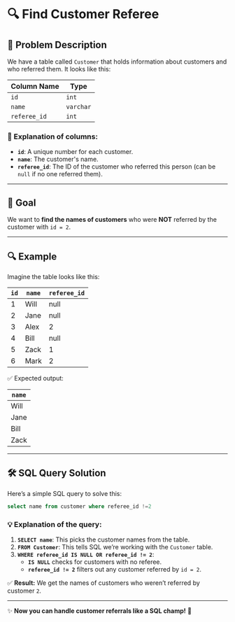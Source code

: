 # 🔍 Find Customer Referee

## 📌 Problem Description
We have a table called `Customer` that holds information about customers and who referred them. It looks like this:

| Column Name | Type    |
|-------------|---------|
| `id`        | `int`   |
| `name`      | `varchar` |
| `referee_id`| `int`   |

### 🧾 Explanation of columns:
- **`id`**: A unique number for each customer.
- **`name`**: The customer's name.
- **`referee_id`**: The ID of the customer who referred this person (can be `null` if no one referred them).

---

## 🎯 Goal
We want to **find the names of customers** who were **NOT** referred by the customer with `id = 2`.

---

## 🔍 Example
Imagine the table looks like this:

| `id` | `name` | `referee_id` |
|------|--------|--------------|
| 1    | Will   | null         |
| 2    | Jane   | null         |
| 3    | Alex   | 2            |
| 4    | Bill   | null         |
| 5    | Zack   | 1            |
| 6    | Mark   | 2            |

✅ Expected output:

| `name` |
|--------|
| Will   |
| Jane   |
| Bill   |
| Zack   |

---

## 🛠️ SQL Query Solution
Here’s a simple SQL query to solve this:

```sql
select name from customer where referee_id !=2

```

### 💡 Explanation of the query:
1. **`SELECT name`**: This picks the customer names from the table.
2. **`FROM Customer`**: This tells SQL we’re working with the `Customer` table.
3. **`WHERE referee_id IS NULL OR referee_id != 2`**:
   - **`IS NULL`** checks for customers with no referee.
   - **`referee_id != 2`** filters out any customer referred by `id = 2`.

✅ **Result:** We get the names of customers who weren’t referred by customer `2`.

---

✨ **Now you can handle customer referrals like a SQL champ!** 🌟

